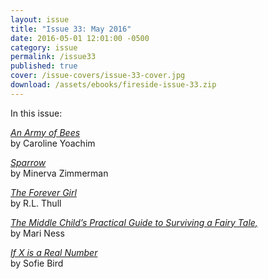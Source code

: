 ```yaml
---
layout: issue
title: "Issue 33: May 2016"
date: 2016-05-01 12:01:00 -0500
category: issue
permalink: /issue33
published: true
cover: /issue-covers/issue-33-cover.jpg
download: /assets/ebooks/fireside-issue-33.zip
---
```


In this issue:

[*An Army of Bees*](/issue33/chapter/an-army-of-bees/)<br/>
by Caroline Yoachim

[*Sparrow*](/issue33/chapter/sparrow/)<br/>
by Minerva Zimmerman

[*The Forever Girl*](/issue33/chapter/the-forever-girl/)<br/>
by R.L. Thull

[*The Middle Child’s Practical Guide to Surviving a Fairy Tale,*](/issue33/chapter/the-middle-childs-practical-guide-to-surviving-a-fairy-tale/)<br/>
by Mari Ness

[*If X is a Real Number*](/issue33/chapter/if-x-is-a-real-number/)<br/>
by Sofie Bird
